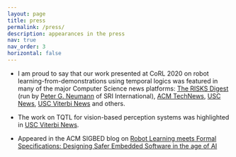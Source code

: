 ```yaml
---
layout: page
title: press
permalink: /press/
description: appearances in the press
nav: true
nav_order: 3
horizontal: false
---
```


- I am proud to say that our work presented at CoRL 2020 on robot learning-from-demonstrations using temporal logics was featured in many of the major Computer Science news platforms: [The RISKS Digest](http://catless.ncl.ac.uk/Risks/32.39#subj10) (run by [Peter G. Neumann](http://www.csl.sri.com/users/neumann/) of SRI International), [ACM TechNews](https://technews.acm.org/archives.cfm?fo=2020-11-nov/nov-25-2020.html), [USC News](https://viterbischool.usc.edu/news/2020/11/showing-robots-how-to-drive-a-carin-just-a-few-easy-lessons/), [USC Viterbi News](https://viterbischool.usc.edu/news/2020/12/conference-on-robotic-learning-teaching-robots-to-cook-navigate-and-learn-from-mistakes/) and others.

- The work on TQTL for vision-based perception systems was highlighted in [USC Viterbi News](https://viterbischool.usc.edu/news/2019/03/how-to-make-self-driving-cars-safer-on-roads/).

- Appeared in the ACM SIGBED blog on [Robot Learning meets Formal Specifications: Designing Safer Embedded Software in the age of AI](https://sigbed.org/2021/03/29/robot-learning-meets-formal-specifications-designing-safer-embedded-software-in-the-age-of-ai/)
